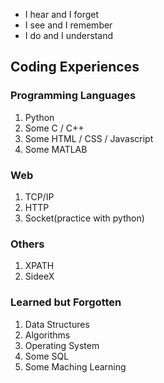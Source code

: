 - I hear and I forget
- I see and I remember
- I do and I understand

## Coding Experiences
### Programming Languages
1. Python
2. Some C / C++
3. Some HTML / CSS / Javascript
4. Some MATLAB

### Web
1. TCP/IP
2. HTTP
3. Socket(practice with python)

### Others
1. XPATH
3. SideeX

### Learned but Forgotten
1. Data Structures
2. Algorithms
3. Operating System
4. Some SQL
5. Some Maching Learning

